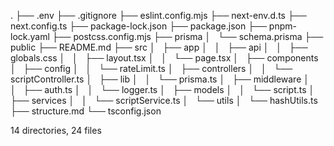 .
├── .env
├── .gitignore
├── eslint.config.mjs
├── next-env.d.ts
├── next.config.ts
├── package-lock.json
├── package.json
├── pnpm-lock.yaml
├── postcss.config.mjs
├── prisma
│   └── schema.prisma
├── public
├── README.md
├── src
│   ├── app
│   │   ├── api
│   │   ├── globals.css
│   │   ├── layout.tsx
│   │   └── page.tsx
│   ├── components
│   ├── config
│   │   └── rateLimit.ts
│   ├── controllers
│   │   └── scriptController.ts
│   ├── lib
│   │   └── prisma.ts
│   ├── middleware
│   │   ├── auth.ts
│   │   └── logger.ts
│   ├── models
│   │   └── script.ts
│   ├── services
│   │   └── scriptService.ts
│   └── utils
│       └── hashUtils.ts
├── structure.md
└── tsconfig.json

14 directories, 24 files

